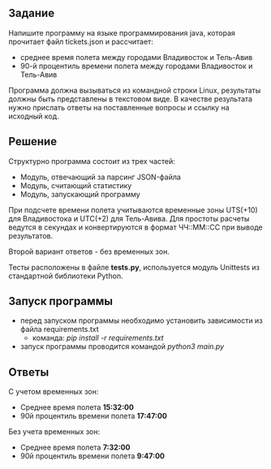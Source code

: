 ## Задание
Напишите программу на языке программирования java, которая прочитает файл tickets.json и рассчитает: 
- среднее время полета между городами Владивосток и Тель-Авив 
- 90-й процентиль времени полета между городами  Владивосток и Тель-Авив 

Программа должна вызываться из командной строки Linux, результаты должны быть представлены в текстовом виде. 
В качестве результата нужно прислать ответы на поставленные вопросы и ссылку на исходный код.

## Решение

Структурно программа состоит из трех частей:
- Модуль, отвечающий за парсинг JSON-файла
- Модуль, считающий статистику
- Модуль, запускающий программу

При подсчете времени полета учитываются временные зоны UTS(+10) для Владивостока и UTC(+2) для Тель-Авива. Для 
простоты расчеты ведутся в секундах и конвертируются в формат ЧЧ::ММ::СС при выводе результатов.

Второй вариант ответов - без временных зон.

Тесты расположены в файле **tests.py**, используется модуль Unittests из стандартной библиотеки Python.

## Запуск программы
- перед запуском программы необходимо установить зависимости из файла requirements.txt
  - команда: *pip install -r requirements.txt*
- запуск программы проводится командой *python3 main.py*


## Ответы
С учетом временных зон:
- Среднее время полета **15:32:00**
- 90й процентиль времени полета **17:47:00**

Без учета временных зон:
- Среднее время полета **7:32:00**
- 90й процентиль времени полета **9:47:00**



